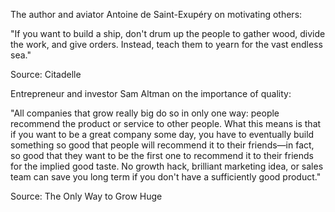 
The author and aviator Antoine de Saint-Exupéry on motivating others:

"If you want to build a ship, don't drum up the people to gather wood, divide the work, and give orders. Instead, teach them to yearn for the vast endless sea."

Source: Citadelle

Entrepreneur and investor Sam Altman on the importance of quality:

"All companies that grow really big do so in only one way: people recommend the product or service to other people. What this means is that if you want to be a great company some day, you have to eventually build something so good that people will recommend it to their friends—in fact, so good that they want to be the first one to recommend it to their friends for the implied good taste. No growth hack, brilliant marketing idea, or sales team can save you long term if you don't have a sufficiently good product."

Source: The Only Way to Grow Huge